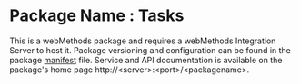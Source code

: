 # Package Name : Tasks
This is a webMethods package and requires a webMethods Integration Server to host it. Package versioning and configuration can be found in the package [manifest](./Tasks/manifest.v3) file. Service and API documentation is available on the package's home page http://&lt;server&gt;:&lt;port&gt;/&lt;packagename>.